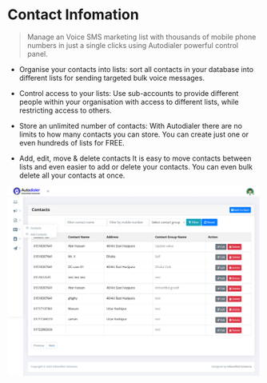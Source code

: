# Contact Infomation

>Manage an Voice SMS marketing list with thousands of mobile phone numbers in just a single clicks using Autodialer
 powerful control panel.



- Organise your contacts into lists:
	 sort all contacts in your database into different lists for sending targeted bulk voice messages.

- Control access to your lists:
	Use sub-accounts to provide different people within your organisation with access to different lists, while restricting access to others.

- Store an unlimited number of contacts:
	With Autodialer there are no limits to how many contacts you can store. You can create just one or even hundreds of lists for FREE.

- Add, edit, move & delete contacts
	It is easy to move contacts between lists and even easier to add or delete your contacts. You can even bulk delete all your contacts at once.


![image](img/21.png)